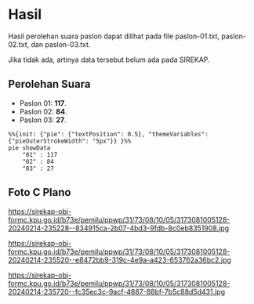 # Hasil

Hasil perolehan suara paslon dapat dilihat pada file paslon-01.txt, paslon-02.txt, dan paslon-03.txt.

Jika tidak ada, artinya data tersebut belum ada pada SIREKAP.

## Perolehan Suara

 * Paslon 01: **117**.
 * Paslon 02: **84**.
 * Paslon 03: **27**.

```mermaid
%%{init: {"pie": {"textPosition": 0.5}, "themeVariables": {"pieOuterStrokeWidth": "5px"}} }%%
pie showData
    "01" : 117
    "02" : 84
    "03" : 27
```
## Foto C Plano

https://sirekap-obj-formc.kpu.go.id/b73e/pemilu/ppwp/31/73/08/10/05/3173081005128-20240214-235228--834915ca-2b07-4bd3-9fdb-8c0eb8351908.jpg

https://sirekap-obj-formc.kpu.go.id/b73e/pemilu/ppwp/31/73/08/10/05/3173081005128-20240214-235520--e8472bb9-319c-4e9a-a423-653762a36bc2.jpg

https://sirekap-obj-formc.kpu.go.id/b73e/pemilu/ppwp/31/73/08/10/05/3173081005128-20240214-235720--fc35ec3c-9acf-4887-88bf-7b5c88d5d431.jpg
